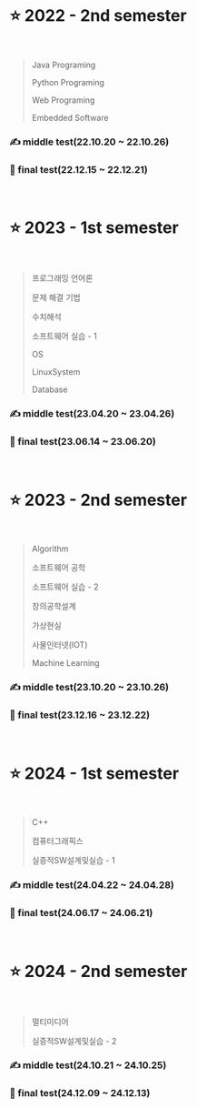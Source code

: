 # ⭐ 2022 - 2nd semester

<br>

> Java Programing
> 
> Python Programing
> 
> Web Programing
> 
> Embedded Software

### ✍ middle test(22.10.20 ~ 22.10.26)

### 🙏 final test(22.12.15 ~ 22.12.21)

<br>

# ⭐ 2023 - 1st semester

<br>

> 프로그래밍 언어론
>
> 문제 해결 기법
> 
> 수치해석
> 
> 소프트웨어 실습 - 1
> 
> OS
> 
> LinuxSystem
> 
> Database

### ✍ middle test(23.04.20 ~ 23.04.26)

### 🙏 final test(23.06.14 ~ 23.06.20)

<br>

# ⭐ 2023 - 2nd semester

<br>

> Algorithm
> 
> 소프트웨어 공학
> 
> 소프트웨어 실습 - 2
> 
> 창의공학설계
>
> 가상현실
> 
> 사물인터넷(IOT)
> 
> Machine Learning

### ✍ middle test(23.10.20 ~ 23.10.26)

### 🙏 final test(23.12.16 ~ 23.12.22)

<br>

# ⭐ 2024 - 1st semester

<br>

> C++
>
> 컴퓨터그래픽스
> 
> 실증적SW설계및실습 - 1

### ✍ middle test(24.04.22 ~ 24.04.28)

### 🙏 final test(24.06.17 ~ 24.06.21)

<br>

# ⭐ 2024 - 2nd semester

<br>

> 멀티미디어
> 
> 실증적SW설계및실습 - 2

### ✍ middle test(24.10.21 ~ 24.10.25)

### 🙏 final test(24.12.09 ~ 24.12.13)